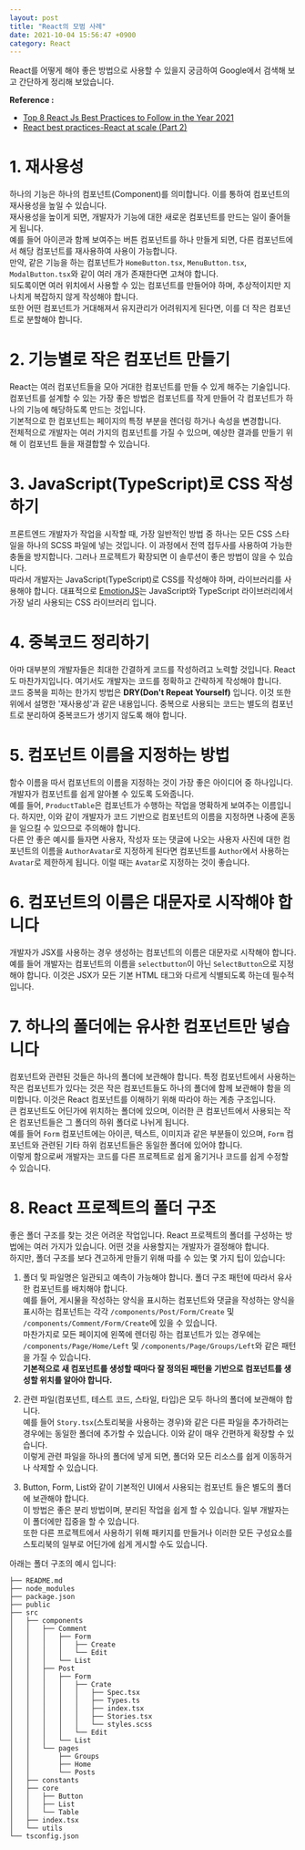 ```yaml
---
layout: post
title: "React의 모범 사례"
date: 2021-10-04 15:56:47 +0900
category: React
---
```


React를 어떻게 해야 좋은 방법으로 사용할 수 있을지 궁금하여 Google에서 검색해 보고 간단하게 정리해 보았습니다.

**Reference :**
- [Top 8 React Js Best Practices to Follow in the Year 2021](https://rencybeth.medium.com/top-8-reactjs-best-practices-to-follow-in-the-year-2021-4abd41618ea4)
- [React best practices-React at scale (Part 2)](https://onoufriosm.medium.com/react-best-practices-react-at-scale-part-2-11b69b96f5e)

# 1. 재사용성

하나의 기능은 하나의 컴포넌트(Component)를 의미합니다. 이를 통하여 컴포넌트의 재사용성을 높일 수 있습니다.  
재사용성을 높이게 되면, 개발자가 기능에 대한 새로운 컴포넌트를 만드는 일이 줄어들게 됩니다.  
예를 들어 아이콘과 함께 보여주는 버튼 컴포넌트를 하나 만들게 되면, 다른 컴포넌트에서 해당 컴포넌트를 재사용하여 사용이 가능합니다.  
만약, 같은 기능을 하는 컴포넌트가 `HomeButton.tsx`, `MenuButton.tsx`, `ModalButton.tsx`와 같이 여러 개가 존재한다면 고쳐야 합니다.  
되도록이면 여러 위치에서 사용할 수 있는 컴포넌트를 만들어야 하며, 추상적이지만 지나치게 복잡하지 않게 작성해야 합니다.  
또한 어떤 컴포넌트가 거대해져서 유지관리가 어려워지게 된다면, 이를 더 작은 컴포넌트로 분할해야 합니다.

# 2. 기능별로 작은 컴포넌트 만들기

React는 여러 컴포넌트들을 모아 거대한 컴포넌트를 만들 수 있게 해주는 기술입니다.  
컴포넌트를 설계할 수 있는 가장 좋은 방법은 컴포넌트를 작게 만들어 각 컴포넌트가 하나의 기능에 해당하도록 만드는 것입니다.  
기본적으로 한 컴포넌트는 페이지의 특정 부분을 렌더링 하거나 속성을 변경합니다.  
전체적으로 개발자는 여러 가지의 컴포넌트를 가질 수 있으며, 예상한 결과를 만들기 위해 이 컴포넌트 들을 재결합할 수 있습니다.

# 3. JavaScript(TypeScript)로 CSS 작성하기

프론트엔드 개발자가 작업을 시작할 때, 가장 일반적인 방법 중 하나는 모든 CSS 스타일을 하나의 SCSS 파일에 넣는 것입니다. 이 과정에서 전역 접두사를 사용하여 가능한 충돌을 방지합니다. 그러나 프로젝트가 확장되면 이 솔루션이 좋은 방법이 않을 수 있습니다.  
따라서 개발자는 JavaScript(TypeScript)로 CSS를 작성해야 하며, 라이브러리를 사용해야 합니다. 대표적으로 [EmotionJS](https://www.npmjs.com/package/@emotion/css)는 JavaScript와 TypeScript 라이브러리에서 가장 널리 사용되는 CSS 라이브러리 입니다.

# 4. 중복코드 정리하기

아마 대부분의 개발자들은 최대한 간결하게 코드를 작성하려고 노력할 것입니다. React도 마찬가지입니다. 여기서도 개발자는 코드를 정확하고 간략하게 작성해야 합니다.  
코드 중복을 피하는 한가지 방법은 **DRY(Don't Repeat Yourself)** 입니다. 이것 또한 위에서 설명한 '재사용성'과 같은 내용입니다. 중복으로 사용되는 코드는 별도의 컴포넌트로 분리하여 중복코드가 생기지 않도록 해야 합니다.

# 5. 컴포넌트 이름을 지정하는 방법

함수 이름을 따서 컴포넌트의 이름을 지정하는 것이 가장 좋은 아이디어 중 하나입니다. 개발자가 컴포넌트를 쉽게 알아볼 수 있도록 도와줍니다.  
예를 들어, `ProductTable`은 컴포넌트가 수행하는 작업을 명확하게 보여주는 이름입니다. 하지만, 이와 같이 개발자가 코드 기반으로 컴포넌트의 이름을 지정하면 나중에 혼동을 일으킬 수 있으므로 주의해야 합니다.  
다른 안 좋은 예시를 들자면 사용자, 작성자 또는 댓글에 나오는 사용자 사진에 대한 컴포넌트의 이름을 `AuthorAvatar`로 지정하게 된다면 컴포넌트를 `Author`에서 사용하는 `Avatar`로 제한하게 됩니다. 이럴 때는 `Avatar`로 지정하는 것이 좋습니다.

# 6. 컴포넌트의 이름은 대문자로 시작해야 합니다

개발자가 JSX를 사용하는 경우 생성하는 컴포넌트의 이름은 대문자로 시작해야 합니다. 예를 들어 개발자는 컴포넌트의 이름을 `selectbutton`이 아닌 `SelectButton`으로 지정해야 합니다. 이것은 JSX가 모든 기본 HTML 태그와 다르게 식별되도록 하는데 필수적입니다.

# 7. 하나의 폴더에는 유사한 컴포넌트만 넣습니다

컴포넌트와 관련된 것들은 하나의 폴더에 보관해야 합니다. 특정 컴포넌트에서 사용하는 작은 컴포넌트가 있다는 것은 작은 컴포넌트들도 하나의 폴더에 함께 보관해야 함을 의미합니다. 이것은 React 컴포넌트를 이해하기 위해 따라야 하는 계층 구조입니다.  
큰 컴포넌트도 어딘가에 위치하는 폴더에 있으며, 이러한 큰 컴포넌트에서 사용되는 작은 컴포넌트들은 그 폴더의 하위 폴더로 나뉘게 됩니다.  
예를 들어 `Form` 컴포넌트에는 아이콘, 텍스트, 이미지과 같은 부분들이 있으며, `Form` 컴포넌트와 관련된 기타 하위 컴포넌트들은 동일한 폴더에 있어야 합니다.  
이렇게 함으로써 개발자는 코드를 다른 프로젝트로 쉽게 옮기거나 코드를 쉽게 수정할 수 있습니다.

# 8. React 프로젝트의 폴더 구조

좋은 폴더 구조를 찾는 것은 어려운 작업입니다. React 프로젝트의 폴더를 구성하는 방법에는 여러 가지가 있습니다. 어떤 것을 사용할지는 개발자가 결정해야 합니다.  
하지만, 폴더 구조를 보다 견고하게 만들기 위해 따를 수 있는 몇 가지 팁이 있습니다:

1. 폴더 및 파일명은 일관되고 예측이 가능해야 합니다. 폴더 구조 패턴에 따라서 유사한 컴포넌트를 배치해야 합니다.  
예를 들어, 게시물을 작성하는 양식을 표시하는 컴포넌트와 댓글을 작성하는 양식을 표시하는 컴포넌트는 각각 `/components/Post/Form/Create` 및 `/components/Comment/Form/Create`에 있을 수 있습니다.  
마찬가지로 모든 페이지에 왼쪽에 렌더링 하는 컴포넌트가 있는 경우에는 `/components/Page/Home/Left` 및 `/components/Page/Groups/Left`와 같은 패턴을 가질 수 있습니다.  
**기본적으로 새 컴포넌트를 생성할 때마다 잘 정의된 패턴을 기반으로 컴포넌트를 생성할 위치를 알아야 합니다.**

2. 관련 파일(컴포넌트, 테스트 코드, 스타일, 타입)은 모두 하나의 폴더에 보관해야 합니다.  
예를 들어 `Story.tsx`(스토리북을 사용하는 경우)와 같은 다른 파일을 추가하려는 경우에는 동일한 폴더에 추가할 수 있습니다. 이와 같이 매우 간편하게 확장할 수 있습니다.  
이렇게 관련 파일을 하나의 폴더에 넣게 되면, 폴더와 모든 리소스를 쉽게 이동하거나 삭제할 수 있습니다.

3. Button, Form, List와 같이 기본적인 UI에서 사용되는 컴포넌트 들은 별도의 폴더에 보관해야 합니다.  
이 방법은 좋은 분리 방법이며, 분리된 작업을 쉽게 할 수 있습니다. 일부 개발자는 이 폴더에만 집중을 할 수 있습니다.  
또한 다른 프로젝트에서 사용하기 위해 패키지를 만들거나 이러한 모든 구성요소를 스토리북의 일부로 어딘가에 쉽게 게시할 수도 있습니다.

아래는 폴더 구조의 예시 입니다:  
```
├── README.md
├── node_modules
├── package.json
├── public
├── src
│   ├── components
│   │   ├── Comment
│   │   │   ├── Form
│   │   │   │   ├── Create
│   │   │   │   └── Edit
│   │   │   └── List
│   │   ├── Post
│   │   │   ├── Form
│   │   │   │   ├── Crate
│   │   │   │   │   ├── Spec.tsx
│   │   │   │   │   ├── Types.ts
│   │   │   │   │   ├── index.tsx
│   │   │   │   │   ├── Stories.tsx
│   │   │   │   │   └── styles.scss
│   │   │   │   └── Edit
│   │   │   └── List
│   │   └── pages
│   │       ├── Groups
│   │       ├── Home
│   │       └── Posts
│   ├── constants
│   ├── core
│   │   ├── Button
│   │   ├── List
│   │   └── Table
│   ├── index.tsx
│   └── utils
└── tsconfig.json
```